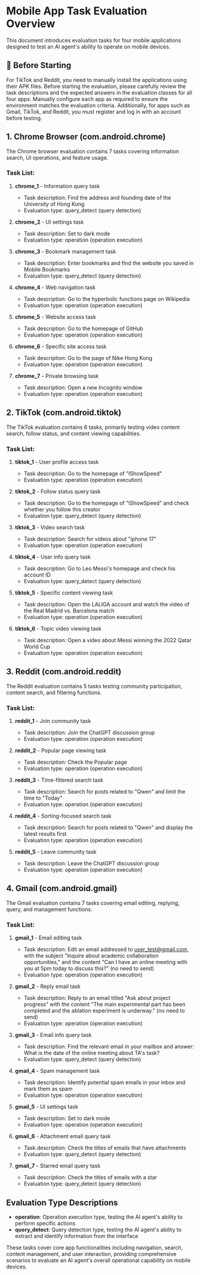 # Mobile App Task Evaluation Overview

This document introduces evaluation tasks for four mobile applications designed to test an AI agent's ability to operate on mobile devices.

## 🌟 Before Starting
For TikTok and Reddit, you need to manually install the applications using their APK files. Before starting the evaluation, please carefully review the task descriptions and the expected answers in the evaluation classes for all four apps. Manually configure each app as required to ensure the environment matches the evaluation criteria. Additionally, for apps such as Gmail, TikTok, and Reddit, you must register and log in with an account before testing.

## 1. Chrome Browser (com.android.chrome)

The Chrome browser evaluation contains 7 tasks covering information search, UI operations, and feature usage.

### Task List:

1. **chrome_1** - Information query task
   - Task description: Find the address and founding date of the University of Hong Kong
   - Evaluation type: query_detect (query detection)

2. **chrome_2** - UI settings task
   - Task description: Set to dark mode
   - Evaluation type: operation (operation execution)

3. **chrome_3** - Bookmark management task
   - Task description: Enter bookmarks and find the website you saved in Mobile Bookmarks
   - Evaluation type: query_detect (query detection)

4. **chrome_4** - Web navigation task
   - Task description: Go to the hyperbolic functions page on Wikipedia
   - Evaluation type: operation (operation execution)

5. **chrome_5** - Website access task
   - Task description: Go to the homepage of GitHub
   - Evaluation type: operation (operation execution)

6. **chrome_6** - Specific site access task
   - Task description: Go to the page of Nike Hong Kong
   - Evaluation type: operation (operation execution)

7. **chrome_7** - Private browsing task
   - Task description: Open a new Incognito window
   - Evaluation type: operation (operation execution)

## 2. TikTok (com.android.tiktok)

The TikTok evaluation contains 6 tasks, primarily testing video content search, follow status, and content viewing capabilities.

### Task List:

1. **tiktok_1** - User profile access task
   - Task description: Go to the homepage of "IShowSpeed"
   - Evaluation type: operation (operation execution)

2. **tiktok_2** - Follow status query task
   - Task description: Go to the homepage of "IShowSpeed" and check whether you follow this creator
   - Evaluation type: query_detect (query detection)

3. **tiktok_3** - Video search task
   - Task description: Search for videos about "iphone 17"
   - Evaluation type: operation (operation execution)

4. **tiktok_4** - User info query task
   - Task description: Go to Leo Messi's homepage and check his account ID
   - Evaluation type: query_detect (query detection)

5. **tiktok_5** - Specific content viewing task
   - Task description: Open the LALIGA account and watch the video of the Real Madrid vs. Barcelona match
   - Evaluation type: operation (operation execution)

6. **tiktok_6** - Topic video viewing task
   - Task description: Open a video about Messi winning the 2022 Qatar World Cup
   - Evaluation type: operation (operation execution)

## 3. Reddit (com.android.reddit)

The Reddit evaluation contains 5 tasks testing community participation, content search, and filtering functions.

### Task List:

1. **reddit_1** - Join community task
   - Task description: Join the ChatGPT discussion group
   - Evaluation type: operation (operation execution)

2. **reddit_2** - Popular page viewing task
   - Task description: Check the Popular page
   - Evaluation type: operation (operation execution)

3. **reddit_3** - Time-filtered search task
   - Task description: Search for posts related to "Qwen" and limit the time to "Today"
   - Evaluation type: operation (operation execution)

4. **reddit_4** - Sorting-focused search task
   - Task description: Search for posts related to "Qwen" and display the latest results first
   - Evaluation type: operation (operation execution)

5. **reddit_5** - Leave community task
   - Task description: Leave the ChatGPT discussion group
   - Evaluation type: operation (operation execution)

## 4. Gmail (com.android.gmail)

The Gmail evaluation contains 7 tasks covering email editing, replying, query, and management functions.

### Task List:

1. **gmail_1** - Email editing task
   - Task description: Edit an email addressed to user_test@gmail.com, with the subject "Inquire about academic collaboration opportunities," and the content "Can I have an online meeting with you at 5pm today to discuss this?" (no need to send)
   - Evaluation type: operation (operation execution)

2. **gmail_2** - Reply email task
   - Task description: Reply to an email titled "Ask about project progress" with the content "The main experimental part has been completed and the ablation experiment is underway." (no need to send)
   - Evaluation type: operation (operation execution)

3. **gmail_3** - Email info query task
   - Task description: Find the relevant email in your mailbox and answer: What is the date of the online meeting about TA's task?
   - Evaluation type: query_detect (query detection)

4. **gmail_4** - Spam management task
   - Task description: Identify potential spam emails in your inbox and mark them as spam
   - Evaluation type: operation (operation execution)

5. **gmail_5** - UI settings task
   - Task description: Set to dark mode
   - Evaluation type: operation (operation execution)

6. **gmail_6** - Attachment email query task
   - Task description: Check the titles of emails that have attachments
   - Evaluation type: query_detect (query detection)

7. **gmail_7** - Starred email query task
   - Task description: Check the titles of emails with a star
   - Evaluation type: query_detect (query detection)

## Evaluation Type Descriptions

- **operation**: Operation execution type, testing the AI agent's ability to perform specific actions
- **query_detect**: Query detection type, testing the AI agent's ability to extract and identify information from the interface

These tasks cover core app functionalities including navigation, search, content management, and user interaction, providing comprehensive scenarios to evaluate an AI agent's overall operational capability on mobile devices.
